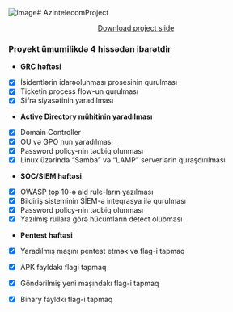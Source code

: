 ![image](https://github.com/AqilSafarov/AzIntelecomProject/assets/75013710/766f62c6-70a1-4514-9671-3f8cf5a5f0b5)# AzIntelecomProject

<p align="center"><a href="https://github.com/AqilSafarov/AzIntelecomProject/tree/master">Download project slide</a></p>


### Proyekt ümumilikdə 4 hissədən ibarətdir


* **GRC həftəsi**
- [x] İsidentlərin idarəolunması prosesinin qurulması
- [x] Ticketin process flow-un qurulması 
- [x] Şifrə siyasətinin yaradılması

* **Active Directory mühitinin yaradılması**
- [x] Domain Controller
- [x] OU və GPO nun yaradılması 
- [x] Password policy-nin tədbiq olunması
- [x] Linux üzərində “Samba” və “LAMP” serverlərin quraşdırılması

* **SOC/SIEM həftəsi**
- [x] OWASP top 10-ə aid rule-ların yazılması
- [x] Bildiriş sisteminin SİEM-ə inteqrasya ilə qurulması
- [x] Password policy-nin tədbiq olunması
- [x] Yazılmış rullara görə hücumların detect olubması

* **Pentest həftəsi**
- [x] Yaradılmış maşını pentest etmək və flag-i tapmaq
- [x] APK fayldakı flagi tapmaq
- [x] Göndərilmiş yeni maşındakı flag-i  tapmaq
- [x] Binary fayldkı flag-i tapmaq


